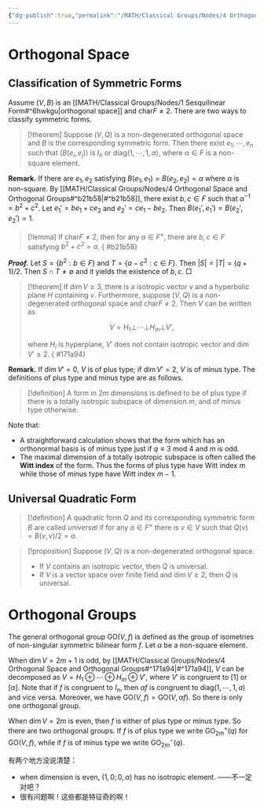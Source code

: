 ```yaml
---
{"dg-publish":true,"permalink":"/MATH/Classical Groups/Nodes/4 Orthogonal Space and Orthogonal Groups/","dgPassFrontmatter":true}
---
```



# Orthogonal Space

## Classification of Symmetric Forms

Assume $(V,B)$ is an [[MATH/Classical Groups/Nodes/1 Sesquilinear Form#^6hwkgu\|orthogonal space]] and $\mathrm{char}F\neq 2$. There are two ways to classify symmetric forms.

> [!theorem]
> Suppose $(V,Q)$ is a non-degenerated orthogonal space and $B$ is the corresponding symmetric form. Then there exist $e_1,\cdots,e_n$ such that $(B(e_i,e_j))$ is $I_n$ or $\mathrm{diag}(1,\cdots,1,\alpha)$, where $\alpha\in F$ is a non-square element.

**Remark.** If there are $e_1,e_2$ satisfying $B(e_1,e_1)=B(e_2,e_2)=\alpha$ where $\alpha$ is non-square. By [[MATH/Classical Groups/Nodes/4 Orthogonal Space and Orthogonal Groups#^b21b58\|#^b21b58]], there exist $b,c\in F$ such that $\alpha^{-1}=b^2+c^2$. Let $e_1'=be_1+ce_2$ and $e_2'=ce_1-be_2$. Then $B(e_1',e_1')=B(e_2',e_2')=1$. 

> [!lemma]
> If $\mathrm{char}F\neq 2$, then for any $a\in F^\times$, there are $b,c\in F$ satisfying $b^2+c^2=a$.
{ #b21b58}


**_Proof._**
Let $S=\{b^2:b\in F\}$ and $T=\{a-c^2:c\in F\}$. Then $|S|=|T|=(q+1)/2$. Then $S\cap T\neq \emptyset$ and it yields the existence of $b,c$. 
□

> [!theorem]
> If $\dim V\geq 3$, there is a isotropic vector $v$ and a hyperbolic plane $H$ containing $v$. Furthermore, suppose $(V,Q)$ is a non-degenerated orthogonal space and $\mathrm{char}F\neq 2$. Then $V$ can be written as
> 
> $$V=H_1\bot \cdots \bot H_m\bot V',$$
> 
> where $H_i$ is hyperplane, $V'$ does not contain isotropic vector and $\dim V'\leq 2$.
{ #171a94}


**Remark.** If $\dim V'=0$, $V$ is of plus type; if $\dim V'=2$, $V$ is of minus type. The definitions of plus type and minus type are as follows.

> [!definition]
> A form in $2m$ dimensions is defined to be of plus type if there is a totally isotropic subspace of dimension $m$, and of minus type otherwise. 

Note that:
- A straightforward calculation shows that the form which has an orthonormal basis is of minus type just if $q\equiv 3$ mod $4$ and $m$ is odd. 
- The maximal dimension of a totally isotropic subspace is often called the **Witt index** of the form. Thus the forms of plus type have Witt index $m$ while those of minus type have Witt index $m-1$.

## Universal Quadratic Form

> [!definition]
> A quadratic form $Q$ and its corresponding symmetric form $B$ are called *universal* if for any $a\in F^\times$ there is $v\in V$ such that $Q(v)=B(v,v)/2=a$.

> [!proposition]
> Suppose $(V,Q)$ is a non-degenerated orthogonal space. 
> - If $V$ contains an isotropic vector, then $Q$ is universal. 
> - If $V$ is a vector space over finite field and $\dim V\geq 2$, then $Q$ is universal.

# Orthogonal Groups

The general orthogonal group $\mathrm{GO}(V,f)$ is defined as the group of isometries of non-singular symmetric bilinear form $f$. Let $\alpha$ be a non-square element.

When $\dim V=2m+1$ is odd, by [[MATH/Classical Groups/Nodes/4 Orthogonal Space and Orthogonal Groups#^171a94\|#^171a94]], $V$ can be decomposed as $V=H_1\oplus\cdots\oplus H_m\oplus V'$, where $V'$ is congruent to $[1]$ or $[\alpha]$. Note that if $f$ is congruent to $I_n$, then $\alpha f$ is congruent to $\mathrm{diag}(1,\cdots,1,a)$ and vice versa. Moreover, we have $\mathrm{GO}(V,f)=\mathrm{GO}(V,\alpha f)$. So there is only one orthogonal group.

When $\dim V=2m$ is even, then $f$ is either of plus type or minus type. So there are two orthogonal groups. If $f$ is of plus type we write $\mathrm{GO}_{2m}^+(q)$ for $\mathrm{GO}(V,f)$, while if $f$ is of minus type we write $\mathrm{GO}_{2m}^-(q)$. 


有两个地方没说清楚：

- when dimension is even, $(1,0;0,\alpha)$ has no isotropic element. ——不一定对吧？
- 很有问题啊！这些都是特征奇的啊！
